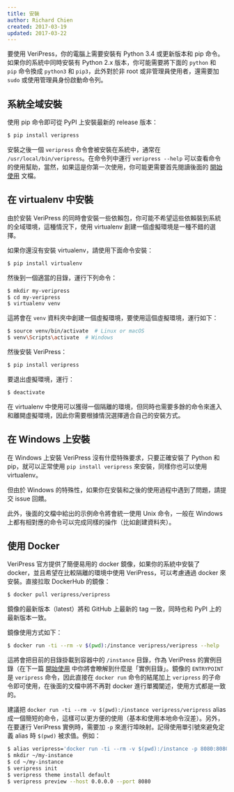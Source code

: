 ```yaml
---
title: 安裝
author: Richard Chien
created: 2017-03-19
updated: 2017-03-22
---
```


要使用 VeriPress，你的電腦上需要安裝有 Python 3.4 或更新版本和 pip 命令。如果你的系統中同時安裝有 Python 2.x 版本，你可能需要將下面的 `python` 和 `pip` 命令換成 `python3` 和 `pip3`，此外對於非 root 或非管理員使用者，還需要加 `sudo` 或使用管理員身份啟動命令列。

## 系統全域安裝

使用 pip 命令即可從 PyPI 上安裝最新的 release 版本：

```sh
$ pip install veripress
```

安裝之後一個 `veripress` 命令會被安裝在系統中，通常在 `/usr/local/bin/veripress`。在命令列中運行 `veripress --help` 可以查看命令的使用幫助，當然，如果這是你第一次使用，你可能更需要首先閱讀後面的 [開始使用](getting-started.html) 文檔。

## 在 virtualenv 中安裝

由於安裝 VeriPress 的同時會安裝一些依賴包，你可能不希望這些依賴裝到系統的全域環境，這種情況下，使用 virtualenv 創建一個虛擬環境是一種不錯的選擇。

如果你還沒有安裝 virtualenv，請使用下面命令安裝：

```sh
$ pip install virtualenv
```

然後到一個適當的目錄，運行下列命令：

```sh
$ mkdir my-veripress
$ cd my-veripress
$ virtualenv venv
```

這將會在 `venv` 資料夾中創建一個虛擬環境，要使用這個虛擬環境，運行如下：

```sh
$ source venv/bin/activate  # Linux or macOS
$ venv\Scripts\activate  # Windows
```

然後安裝 VeriPress：

```sh
$ pip install veripress
```

要退出虛擬環境，運行：

```sh
$ deactivate
```

在 virtualenv 中使用可以獲得一個隔離的環境，但同時也需要多餘的命令來進入和離開虛擬環境，因此你需要根據情況選擇適合自己的安裝方式。

## 在 Windows 上安裝

在 Windows 上安裝 VeriPress 沒有什麼特殊要求，只要正確安裝了 Python 和 pip，就可以正常使用 `pip install veripress` 來安裝，同樣你也可以使用 virtualenv。

但由於 Windows 的特殊性，如果你在安裝和之後的使用過程中遇到了問題，請提交 issue 回饋。

此外，後面的文檔中給出的示例命令將會統一使用 Unix 命令，一般在 Windows 上都有相對應的命令可以完成同樣的操作（比如創建資料夾）。

## 使用 Docker

VeriPress 官方提供了簡便易用的 docker 鏡像，如果你的系統中安裝了 docker，並且希望在比較隔離的環境中使用 VeriPress，可以考慮通過 docker 來安裝。直接拉取 DockerHub 的鏡像：

```sh
$ docker pull veripress/veripress
```

鏡像的最新版本（latest）將和 GitHub 上最新的 tag 一致，同時也和 PyPI 上的最新版本一致。

鏡像使用方式如下：

```sh
$ docker run -ti --rm -v $(pwd):/instance veripress/veripress --help
```

這將會把目前的目錄掛載到容器中的 `/instance` 目錄，作為 VeriPress 的實例目錄（在下一篇 [開始使用](getting-started.html) 中你將會瞭解到什麼是「實例目錄」。鏡像的 `ENTRYPOINT` 是 `veripress` 命令，因此直接在 `docker run` 命令的結尾加上 `veripress` 的子命令即可使用，在後面的文檔中將不再對 docker 進行單獨闡述，使用方式都是一致的。

建議把 `docker run -ti --rm -v $(pwd):/instance veripress/veripress` alias 成一個簡短的命令，這樣可以更方便的使用（基本和使用本地命令沒差）。另外，在要運行 VeriPress 實例時，需要加 `-p` 來進行埠映射。記得使用單引號來避免定義 alias 時 `$(pwd)` 被求值。例如：

```sh
$ alias veripress='docker run -ti --rm -v $(pwd):/instance -p 8080:8080 veripress/veripress'
$ mkdir ~/my-instance
$ cd ~/my-instance
$ veripress init
$ veripress theme install default
$ veripress preview --host 0.0.0.0 --port 8080
```
